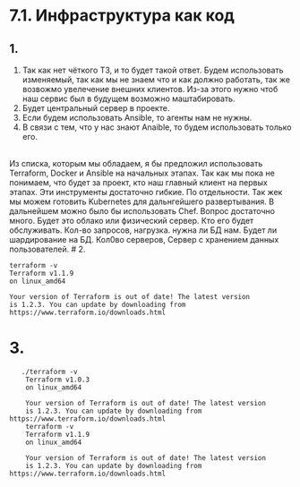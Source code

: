 # 7.1. Инфраструктура как код
## 1.
1) Так как нет чёткого ТЗ, и то будет такой ответ. Будем использовать изменяемый, так как мы не знаем что и как должно работать, так же возвожмо увелечение внешних клиентов. Из-за этого нужно чтоб наш сервис был в будущем возможно маштабировать.
2) Будет центральный сервер в проекте.
3) Если будем использовать Ansible, то агенты нам не нужны. 
4) В связи с тем, что у нас знают Anaible, то будем использовать только его. 
</br>
Из списка, которым мы обладаем, я бы предложил использовать Terraform, Docker и Ansible на начальных этапах. Так как мы пока не понимаем, что будет за проект, кто наш главный клиент на первых этапах. Эти инструменты достаточно гибкие. По отдельности. Так жек мы можем готовить Kubernetes для дальнгейшего развертывания. 
В дальнейшем можно было бы использовать Chef.
Вопрос достаточно много. Будет это облако или физический сервер. Кто его будет обслуживать. Кол-во запросов, нагрузка. нужна ли БД нам. Будет ли шардирование на БД. Кол0во серверов, Сервер с хранением данных пользователей. 
# 2.

    terraform -v        
    Terraform v1.1.9
    on linux_amd64

    Your version of Terraform is out of date! The latest version
    is 1.2.3. You can update by downloading from https://www.terraform.io/downloads.html
# 3.

       ./terraform -v
        Terraform v1.0.3
        on linux_amd64

        Your version of Terraform is out of date! The latest version
        is 1.2.3. You can update by downloading from https://www.terraform.io/downloads.html
        terraform -v
        Terraform v1.1.9
        on linux_amd64

        Your version of Terraform is out of date! The latest version
        is 1.2.3. You can update by downloading from https://www.terraform.io/downloads.html

